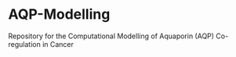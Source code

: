 # AQP-Modelling
Repository for the Computational Modelling of Aquaporin (AQP) Co-regulation in Cancer
